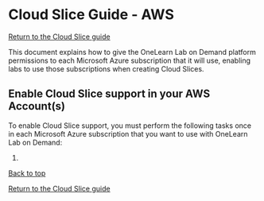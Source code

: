 # Cloud Slice Guide - AWS

[Return to the Cloud Slice guide][back]

This document explains how to give the OneLearn Lab on Demand platform permissions to each Microsoft Azure subscription that it will use, enabling labs to use those subscriptions when creating Cloud Slices.

## Enable Cloud Slice support in your AWS Account(s)



To enable Cloud Slice support, you must perform the following tasks once in each Microsoft Azure subscription that you want to use with OneLearn Lab on Demand:

1.

[Back to top][back-to-top]

[Return to the Cloud Slice guide][back]

[back-to-top]: #cloud-slice-guide---microsoft-azure-setup "Return to the top of the document"
[back]: ../cloud-slice.md#enable-cloud-slice-support-in-your-cloud-platform "Return to the Cloud Slice guide"

